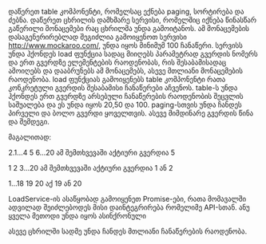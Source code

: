 დაწერეთ table კომპონენტი, რომელსაც ექნება paging, სორტირება და ძებნა. დაწერეთ ცხრილის დამხმარე სერვისი, რომელშიც იქნება წინასწარ გაწერილი მონაცემები რაც ცხრილმა უნდა გამოიტანოს. ამ მონაცემების დასაგენერირებლად შეგიძლია გამოიყენოთ სერვისი http://www.mockaroo.com/, უნდა იყოს მინიმუმ 100 ჩანაწერი. სერვისს უნდა ჰქონდეს load ფუნქცია სადაც მიიღებს პარამეტრად გვერდის ნომერს და ერთ გვერდზე ელემენტების რაოდენობას, რის შესაბამისადაც ამოიღებს და დააბრუნებს ამ მონაცემებს, ასევე მთლიანი მონაცემების რაოდენობა. load ფუნქციას გამოიყენებს table კომპონენტი რათა კონკრეტული გვერდის შესაბამისი ჩანაწერები აჩვენოს. table-ს უნდა ჰქონდეს ერთ გვერდზე არსებული ჩანაწერების რაოდენობის შეცვლის საშუალება და ეს უნდა იყოს 20,50 და 100. paging-სთვის უნდა ჩანდეს პირველი და ბოლო გვერდი ყოველთვის. ასევე მიმდინარე გვერდის წინა და შემდეგი.

მაგალითად:

2.1...4 5 6...20
ამ შემთხვევაში აქტიური გვერდია 5

1 2 3...20
ამ შემთხვევაში აქტიური გვერდია 1 ან 2

1...18 19 20
აქ 19 ან 20

LoadService-ის ასაწყობად გამოიყენეთ Promise-ები, რათა მომავალში ადვილად შეიძლებოდეს მისი დაინტეგრირება რომელიმე API-სთან. ანუ ყველა მეთოდი უნდა იყოს ასინქრონული

ასევე ცხრილში სადმე უნდა ჩანდეს მთლიანი ჩანაწერების რაოდენობა.
